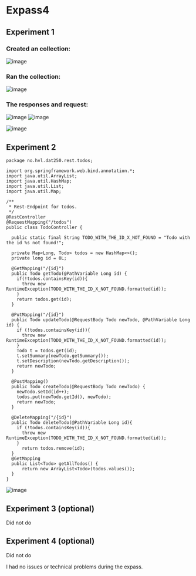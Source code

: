 # Expass4

## Experiment 1

### Created an collection:
![image](https://github.com/587851/dat250assignment1/assets/69521897/634e944a-c7de-4672-a2fc-3c529383fdb6)

### Ran the collection:
![image](https://github.com/587851/dat250assignment1/assets/69521897/5e3580c8-fd13-4fd3-a870-28c395d82f67)

### The responses and request:
![image](https://github.com/587851/dat250assignment1/assets/69521897/a703b74d-4d0e-4136-ba3f-b9f7b18775ad)
![image](https://github.com/587851/dat250assignment1/assets/69521897/f18d1da7-7258-41e9-8ab1-4a7b24644963)

![image](https://github.com/587851/dat250assignment1/assets/69521897/20c540e2-ac20-4c27-8144-f9e3732bc817)


## Experiment 2

```
package no.hvl.dat250.rest.todos;

import org.springframework.web.bind.annotation.*;
import java.util.ArrayList;
import java.util.HashMap;
import java.util.List;
import java.util.Map;

/**
 * Rest-Endpoint for todos.
 */
@RestController
@RequestMapping("/todos")
public class TodoController {

  public static final String TODO_WITH_THE_ID_X_NOT_FOUND = "Todo with the id %s not found!";

  private Map<Long, Todo> todos = new HashMap<>();
  private long id = 0L;

  @GetMapping("/{id}")
  public Todo getTodo(@PathVariable Long id) {
    if(!todos.containsKey(id)){
      throw new RuntimeException(TODO_WITH_THE_ID_X_NOT_FOUND.formatted(id));
    }
    return todos.get(id);
  }

  @PutMapping("/{id}")
  public Todo updateTodo(@RequestBody Todo newTodo, @PathVariable Long id) {
    if (!todos.containsKey(id)){
      throw new RuntimeException(TODO_WITH_THE_ID_X_NOT_FOUND.formatted(id));
    }
    Todo t = todos.get(id);
    t.setSummary(newTodo.getSummary());
    t.setDescription(newTodo.getDescription());
    return newTodo;
  }

  @PostMapping()
  public Todo createTodo(@RequestBody Todo newTodo) {
    newTodo.setId(id++);
    todos.put(newTodo.getId(), newTodo);
    return newTodo;
  }

  @DeleteMapping("/{id}")
  public Todo deleteTodo(@PathVariable Long id){
    if (!todos.containsKey(id)){
      throw new RuntimeException(TODO_WITH_THE_ID_X_NOT_FOUND.formatted(id));
    }
      return todos.remove(id);
  }
  @GetMapping
  public List<Todo> getAllTodos() {
      return new ArrayList<Todo>(todos.values());
  }
}
```

![image](https://github.com/587851/dat250assignment1/assets/69521897/57d6490f-30f8-40df-a855-cb31322eb670)


## Experiment 3 (optional)
Did not do

## Experiment 4 (optional)
Did not do

I had no issues or technical problems during the expass. 
